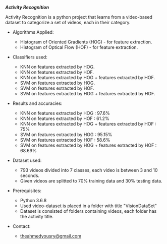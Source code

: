 ***********************************Activity Recognition***********************************

Activity Recognition is a python project that learns from a video-based dataset to categorize a set of videos, each in their category.

- Algorithms Applied:
	* Histogram of Oriented Gradients (HOG) - for feature extraction.
	* Histogram of Optical Flow (HOF) - for feature extraction.

- Classifiers used:
	* KNN on features extracted by HOG.
	* KNN on features extracted by HOF.
	* KNN on features extracted by HOG + features extracted by HOF.
	* SVM on features extracted by HOG.
	* SVM on features extracted by HOF.
	* SVM on features extracted by HOG + features extracted by HOF.

- Results and accuracies:
	* KNN on features extracted by HOG : 97.6%
	* KNN on features extracted by HOF : 61.2%
	* KNN on features extracted by HOG + features extracted by HOF : 75%
	* SVM on features extracted by HOG : 95.15%
	* SVM on features extracted by HOF : 58.6%
	* SVM on features extracted by HOG + features extracted by HOF : 68.69%

- Dataset used:
	* 793 videos divided into 7 classes, each video is between 3 and 10 seconds.
	* Given videos are splitted to 70% training data and 30% testing data.

- Prerequisites:
	* Python 3.6.8
	* Used video-dataset is placed in a folder with title "VisionDataSet"
	* Dataset is consisted of folders containing videos, each folder has the activity title.

- Contact:
	* theahmedyousry@gmail.com
